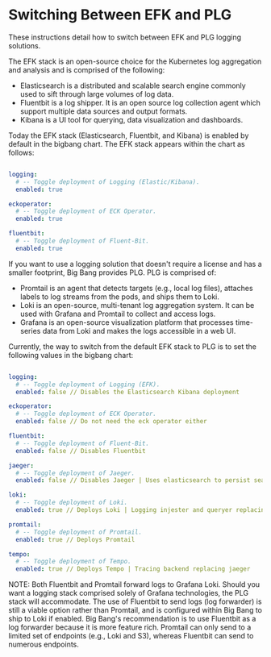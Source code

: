# Switching Between EFK and PLG

These instructions detail how to switch between EFK and PLG logging solutions.

The EFK stack is an open-source choice for the Kubernetes log aggregation and analysis and is comprised of the following:
- Elasticsearch is a distributed and scalable search engine commonly used to sift through large volumes of log data.
- Fluentbit is a log shipper. It is an open source log collection agent which support multiple data sources and output formats.
- Kibana is a UI tool for querying, data visualization and dashboards.

Today the EFK stack (Elasticsearch, Fluentbit, and Kibana) is enabled by default in the bigbang chart.
The EFK stack appears within the chart as follows:

```yaml

logging:
  # -- Toggle deployment of Logging (Elastic/Kibana).
  enabled: true

eckoperator:
  # -- Toggle deployment of ECK Operator.
  enabled: true

fluentbit:
  # -- Toggle deployment of Fluent-Bit.
  enabled: true

```

If you want to use a logging solution that doesn't require a license and has a smaller footprint, Big Bang provides PLG. PLG is comprised of:
- Promtail is an agent that detects targets (e.g., local log files), attaches labels to log streams from the pods, and ships them to Loki.
- Loki is an open-source, multi-tenant log aggregation system. It can be used with Grafana and Promtail to collect and access logs.
- Grafana is an open-source visualization platform that processes time-series data from Loki and makes the logs accessible in a web UI.

Currently, the way to switch from the default EFK stack to PLG is to set the following values in the bigbang chart:

```yaml

logging:
  # -- Toggle deployment of Logging (EFK).
  enabled: false // Disables the Elasticsearch Kibana deployment

eckoperator:
  # -- Toggle deployment of ECK Operator.
  enabled: false // Do not need the eck operator either

fluentbit:
  # -- Toggle deployment of Fluent-Bit.
  enabled: false // Disables Fluentbit

jaeger:
  # -- Toggle deployment of Jaeger.
  enabled: false // Disables Jaeger | Uses elasticsearch to persist searches, not required when elasticsearch is disabled

loki:
  # -- Toggle deployment of Loki.
  enabled: true // Deploys Loki | Logging injester and queryer replacing elasticsearch kibana

promtail:
  # -- Toggle deployment of Promtail.
  enabled: true // Deploys Promtail

tempo:
  # -- Toggle deployment of Tempo.
  enabled: true // Deploys Tempo | Tracing backend replacing jaeger

```

NOTE:
Both Fluentbit and Promtail forward logs to Grafana Loki. Should you want a logging stack comprised solely of Grafana technologies, the PLG stack will accommodate. The use of Fluentbit to send logs (log forwarder) is still a viable option rather than Promtail, and is configured within Big Bang to ship to Loki if enabled. Big Bang's recommendation is to use Fluentbit as a log forwarder because it is more feature rich. Promtail can only send to a limited set of endpoints (e.g., Loki and S3), whereas Fluentbit can send to numerous endpoints.
